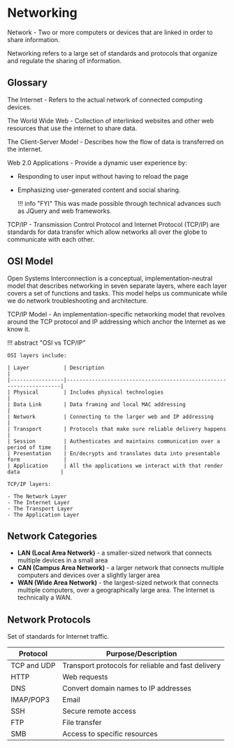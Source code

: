 # Networking

Network - Two or more computers or devices that are linked in order to share information.

Networking refers to a large set of standards and protocols that organize and regulate the sharing of information.

## Glossary

The Internet - Refers to the actual network of connected computing devices.

The World Wide Web - Collection of interlinked websites and other web resources that use the internet to share data.

The Client-Server Model - Describes how the flow of data is transferred on the internet.

Web 2.0 Applications - Provide a dynamic user experience by:

- Responding to user input without having to reload the page
- Emphasizing user-generated content and social sharing.

    !!! info "FYI"
        This was made possible through technical advances such as JQuery and web frameworks.

TCP/IP - Transmission Control Protocol and Internet Protocol (TCP/IP) are standards for data transfer which allow networks all over the globe to communicate with each other.

## OSI Model

Open Systems Interconnection is a conceptual, implementation-neutral model that describes networking in seven separate layers, where each layer covers a set of functions and tasks. This model helps us communicate while we do network troubleshooting and architecture.

TCP/IP Model - An implementation-specific networking model that revolves around the TCP protocol and IP addressing which anchor the Internet as we know it.

!!! abstract "OSI vs TCP/IP"

    OSI layers include:

    | Layer           | Description                                                        |
    |-----------------|--------------------------------------------------------------------|
    | Physical        | Includes physical technologies                                     |
    | Data Link       | Data framing and local MAC addressing                              |
    | Network         | Connecting to the larger web and IP addressing                     |
    | Transport       | Protocols that make sure reliable delivery happens                 |
    | Session         | Authenticates and maintains communication over a period of time    |
    | Presentation    | En/decrypts and translates data into presentable form              |
    | Application     | All the applications we interact with that render data             |

    TCP/IP layers:

    - The Network Layer
    - The Internet Layer
    - The Transport Layer
    - The Application Layer

## Network Categories

- **LAN (Local Area Network)** - a smaller-sized network that connects multiple devices in a small area
- **CAN (Campus Area Network)** - a larger network that connects multiple computers and devices over a slightly larger area
- **WAN (Wide Area Network)** -  the largest-sized network that connects multiple computers, over a geographically large area. The Internet is technically a WAN.

## Network Protocols

Set of standards for Internet traffic.

| Protocol      | Purpose/Description                                 |
|--------------|-----------------------------------------------------|
| TCP and UDP  | Transport protocols for reliable and fast delivery  |
| HTTP         | Web requests                                        |
| DNS          | Convert domain names to IP addresses                |
| IMAP/POP3    | Email                                               |
| SSH          | Secure remote access                                |
| FTP          | File transfer                                       |
| SMB          | Access to specific resources                        |
